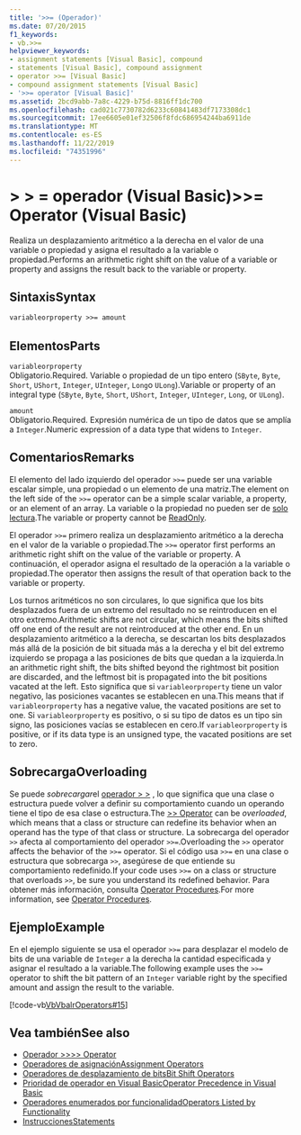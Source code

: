 ```yaml
---
title: '>>= (Operador)'
ms.date: 07/20/2015
f1_keywords:
- vb.>>=
helpviewer_keywords:
- assignment statements [Visual Basic], compound
- statements [Visual Basic], compound assignment
- operator >>= [Visual Basic]
- compound assignment statements [Visual Basic]
- '>>= operator [Visual Basic]'
ms.assetid: 2bcd9abb-7a8c-4229-b75d-8816ff1dc700
ms.openlocfilehash: cad021c7730782d6233c60841483df7173308dc1
ms.sourcegitcommit: 17ee6605e01ef32506f8fdc686954244ba6911de
ms.translationtype: MT
ms.contentlocale: es-ES
ms.lasthandoff: 11/22/2019
ms.locfileid: "74351996"
---
```

# <a name="-operator-visual-basic"></a><span data-ttu-id="748a7-102">> > = operador (Visual Basic)</span><span class="sxs-lookup"><span data-stu-id="748a7-102">>>= Operator (Visual Basic)</span></span>
<span data-ttu-id="748a7-103">Realiza un desplazamiento aritmético a la derecha en el valor de una variable o propiedad y asigna el resultado a la variable o propiedad.</span><span class="sxs-lookup"><span data-stu-id="748a7-103">Performs an arithmetic right shift on the value of a variable or property and assigns the result back to the variable or property.</span></span>  
  
## <a name="syntax"></a><span data-ttu-id="748a7-104">Sintaxis</span><span class="sxs-lookup"><span data-stu-id="748a7-104">Syntax</span></span>  
  
```vb  
variableorproperty >>= amount  
```  
  
## <a name="parts"></a><span data-ttu-id="748a7-105">Elementos</span><span class="sxs-lookup"><span data-stu-id="748a7-105">Parts</span></span>  
 `variableorproperty`  
 <span data-ttu-id="748a7-106">Obligatorio.</span><span class="sxs-lookup"><span data-stu-id="748a7-106">Required.</span></span> <span data-ttu-id="748a7-107">Variable o propiedad de un tipo entero (`SByte`, `Byte`, `Short`, `UShort`, `Integer`, `UInteger`, `Long`o `ULong`).</span><span class="sxs-lookup"><span data-stu-id="748a7-107">Variable or property of an integral type (`SByte`, `Byte`, `Short`, `UShort`, `Integer`, `UInteger`, `Long`, or `ULong`).</span></span>  
  
 `amount`  
 <span data-ttu-id="748a7-108">Obligatorio.</span><span class="sxs-lookup"><span data-stu-id="748a7-108">Required.</span></span> <span data-ttu-id="748a7-109">Expresión numérica de un tipo de datos que se amplía a `Integer`.</span><span class="sxs-lookup"><span data-stu-id="748a7-109">Numeric expression of a data type that widens to `Integer`.</span></span>  
  
## <a name="remarks"></a><span data-ttu-id="748a7-110">Comentarios</span><span class="sxs-lookup"><span data-stu-id="748a7-110">Remarks</span></span>  
 <span data-ttu-id="748a7-111">El elemento del lado izquierdo del operador `>>=` puede ser una variable escalar simple, una propiedad o un elemento de una matriz.</span><span class="sxs-lookup"><span data-stu-id="748a7-111">The element on the left side of the `>>=` operator can be a simple scalar variable, a property, or an element of an array.</span></span> <span data-ttu-id="748a7-112">La variable o la propiedad no pueden ser de [solo lectura](../../../visual-basic/language-reference/modifiers/readonly.md).</span><span class="sxs-lookup"><span data-stu-id="748a7-112">The variable or property cannot be [ReadOnly](../../../visual-basic/language-reference/modifiers/readonly.md).</span></span>  
  
 <span data-ttu-id="748a7-113">El operador `>>=` primero realiza un desplazamiento aritmético a la derecha en el valor de la variable o propiedad.</span><span class="sxs-lookup"><span data-stu-id="748a7-113">The `>>=` operator first performs an arithmetic right shift on the value of the variable or property.</span></span> <span data-ttu-id="748a7-114">A continuación, el operador asigna el resultado de la operación a la variable o propiedad.</span><span class="sxs-lookup"><span data-stu-id="748a7-114">The operator then assigns the result of that operation back to the variable or property.</span></span>  
  
 <span data-ttu-id="748a7-115">Los turnos aritméticos no son circulares, lo que significa que los bits desplazados fuera de un extremo del resultado no se reintroducen en el otro extremo.</span><span class="sxs-lookup"><span data-stu-id="748a7-115">Arithmetic shifts are not circular, which means the bits shifted off one end of the result are not reintroduced at the other end.</span></span> <span data-ttu-id="748a7-116">En un desplazamiento aritmético a la derecha, se descartan los bits desplazados más allá de la posición de bit situada más a la derecha y el bit del extremo izquierdo se propaga a las posiciones de bits que quedan a la izquierda.</span><span class="sxs-lookup"><span data-stu-id="748a7-116">In an arithmetic right shift, the bits shifted beyond the rightmost bit position are discarded, and the leftmost bit is propagated into the bit positions vacated at the left.</span></span> <span data-ttu-id="748a7-117">Esto significa que si `variableorproperty` tiene un valor negativo, las posiciones vacantes se establecen en una.</span><span class="sxs-lookup"><span data-stu-id="748a7-117">This means that if `variableorproperty` has a negative value, the vacated positions are set to one.</span></span> <span data-ttu-id="748a7-118">Si `variableorproperty` es positivo, o si su tipo de datos es un tipo sin signo, las posiciones vacías se establecen en cero.</span><span class="sxs-lookup"><span data-stu-id="748a7-118">If `variableorproperty` is positive, or if its data type is an unsigned type, the vacated positions are set to zero.</span></span>  
  
## <a name="overloading"></a><span data-ttu-id="748a7-119">Sobrecarga</span><span class="sxs-lookup"><span data-stu-id="748a7-119">Overloading</span></span>  
 <span data-ttu-id="748a7-120">Se puede *sobrecargar*el [operador > >](../../../visual-basic/language-reference/operators/right-shift-operator.md) , lo que significa que una clase o estructura puede volver a definir su comportamiento cuando un operando tiene el tipo de esa clase o estructura.</span><span class="sxs-lookup"><span data-stu-id="748a7-120">The [>> Operator](../../../visual-basic/language-reference/operators/right-shift-operator.md) can be *overloaded*, which means that a class or structure can redefine its behavior when an operand has the type of that class or structure.</span></span> <span data-ttu-id="748a7-121">La sobrecarga del operador `>>` afecta al comportamiento del operador `>>=`.</span><span class="sxs-lookup"><span data-stu-id="748a7-121">Overloading the `>>` operator affects the behavior of the `>>=` operator.</span></span> <span data-ttu-id="748a7-122">Si el código usa `>>=` en una clase o estructura que sobrecarga `>>`, asegúrese de que entiende su comportamiento redefinido.</span><span class="sxs-lookup"><span data-stu-id="748a7-122">If your code uses `>>=` on a class or structure that overloads `>>`, be sure you understand its redefined behavior.</span></span> <span data-ttu-id="748a7-123">Para obtener más información, consulta [Operator Procedures](../../../visual-basic/programming-guide/language-features/procedures/operator-procedures.md).</span><span class="sxs-lookup"><span data-stu-id="748a7-123">For more information, see [Operator Procedures](../../../visual-basic/programming-guide/language-features/procedures/operator-procedures.md).</span></span>  
  
## <a name="example"></a><span data-ttu-id="748a7-124">Ejemplo</span><span class="sxs-lookup"><span data-stu-id="748a7-124">Example</span></span>  
 <span data-ttu-id="748a7-125">En el ejemplo siguiente se usa el operador `>>=` para desplazar el modelo de bits de una variable de `Integer` a la derecha la cantidad especificada y asignar el resultado a la variable.</span><span class="sxs-lookup"><span data-stu-id="748a7-125">The following example uses the `>>=` operator to shift the bit pattern of an `Integer` variable right by the specified amount and assign the result to the variable.</span></span>  
  
 [!code-vb[VbVbalrOperators#15](~/samples/snippets/visualbasic/VS_Snippets_VBCSharp/VbVbalrOperators/VB/Class1.vb#15)]  
  
## <a name="see-also"></a><span data-ttu-id="748a7-126">Vea también</span><span class="sxs-lookup"><span data-stu-id="748a7-126">See also</span></span>

- [<span data-ttu-id="748a7-127">Operador >></span><span class="sxs-lookup"><span data-stu-id="748a7-127">>> Operator</span></span>](../../../visual-basic/language-reference/operators/right-shift-operator.md)
- [<span data-ttu-id="748a7-128">Operadores de asignación</span><span class="sxs-lookup"><span data-stu-id="748a7-128">Assignment Operators</span></span>](../../../visual-basic/language-reference/operators/assignment-operators.md)
- [<span data-ttu-id="748a7-129">Operadores de desplazamiento de bits</span><span class="sxs-lookup"><span data-stu-id="748a7-129">Bit Shift Operators</span></span>](../../../visual-basic/language-reference/operators/bit-shift-operators.md)
- [<span data-ttu-id="748a7-130">Prioridad de operador en Visual Basic</span><span class="sxs-lookup"><span data-stu-id="748a7-130">Operator Precedence in Visual Basic</span></span>](../../../visual-basic/language-reference/operators/operator-precedence.md)
- [<span data-ttu-id="748a7-131">Operadores enumerados por funcionalidad</span><span class="sxs-lookup"><span data-stu-id="748a7-131">Operators Listed by Functionality</span></span>](../../../visual-basic/language-reference/operators/operators-listed-by-functionality.md)
- [<span data-ttu-id="748a7-132">Instrucciones</span><span class="sxs-lookup"><span data-stu-id="748a7-132">Statements</span></span>](../../../visual-basic/programming-guide/language-features/statements.md)
